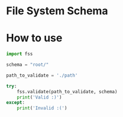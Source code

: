 # File System Schema

# How to use

```python
import fss

schema = "root/"

path_to_validate = './path'

try:
	fss.validate(path_to_validate, schema)
	print('Valid :)')
except:
	print('Invalid :(')
```


```
